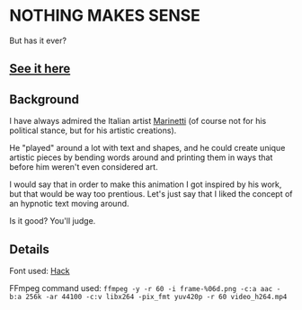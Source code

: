 # NOTHING MAKES SENSE

But has it ever?

## [See it here](https://www.instagram.com/p/COxNzRysZqc/?utm_source=ig_web_copy_link)

## Background

I have always admired the Italian artist [Marinetti](https://en.wikipedia.org/wiki/Filippo_Tommaso_Marinetti) (of course not for his political stance, but for his artistic creations).

He "played" around a lot with text and shapes, and he could create unique artistic pieces by bending words around and printing them in ways that before him weren't even considered art.

I would say that in order to make this animation I got inspired by his work, but that would be way too prentious. Let's just say that I liked the concept of an hypnotic text moving around.

Is it good? You'll judge.

## Details

Font used: [Hack](https://sourcefoundry.org/hack/)

FFmpeg command used: `ffmpeg -y -r 60 -i frame-%06d.png -c:a aac -b:a 256k -ar 44100 -c:v libx264 -pix_fmt yuv420p -r 60 video_h264.mp4`
